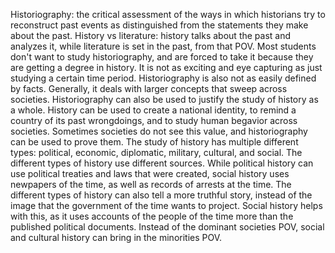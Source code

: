 Historiography: the critical assessment of the ways in which historians try to reconstruct past events as distinguished from the statements they make about the past.
History vs literature: history talks about the past and analyzes it, while literature is set in the past, from that POV.
Most students don't want to study historiography, and are forced to take it because they are getting a degree in history. It is not as exciting and eye capturing as just studying a certain time period.
Historiography is also not as easily defined by facts. Generally, it deals with larger concepts that sweep across societies.
Historiography can also be used to justify the study of history as a whole. History can be used to create a national identity, to remind a country of its past wrongdoings, and to study human begavior across societies. Sometimes societies do not see this value, and historiography can be used to prove them.
The study of history has multiple different types: political, economic, diplomatic, military, cultural, and social.
The different types of history use different sources. While political history can use political treaties and laws that were created, social history uses newpapers of the time, as well as records of arrests at the time.
The different types of history can also tell a more truthful story, instead of the image that the government of the time wants to project. Social history helps with this, as it uses accounts of the people of the time more than the published political documents. Instead of the dominant societies POV, social and cultural history can bring in the minorities POV.
